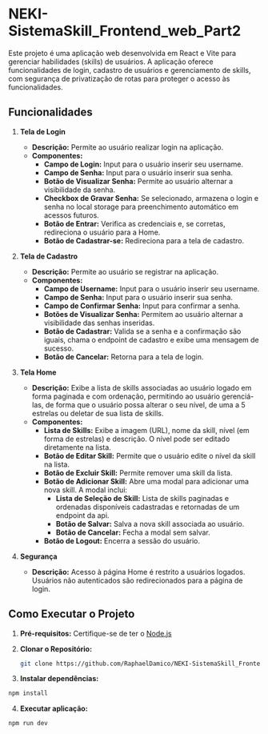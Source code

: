# NEKI-SistemaSkill_Frontend_web_Part2

Este projeto é uma aplicação web desenvolvida em React e Vite para gerenciar habilidades (skills) de usuários. A aplicação oferece funcionalidades de login, cadastro de usuários e gerenciamento de skills, com segurança de privatização de rotas para proteger o acesso às funcionalidades.

## Funcionalidades

1. **Tela de Login**
   - **Descrição:** Permite ao usuário realizar login na aplicação.
   - **Componentes:**
     - **Campo de Login:** Input para o usuário inserir seu username.
     - **Campo de Senha:** Input para o usuário inserir sua senha.
     - **Botão de Visualizar Senha:** Permite ao usuário alternar a visibilidade da senha.
     - **Checkbox de Gravar Senha:** Se selecionado, armazena o login e senha no local storage para preenchimento automático em acessos futuros.
     - **Botão de Entrar:** Verifica as credenciais e, se corretas, redireciona o usuário para a Home.
     - **Botão de Cadastrar-se:** Redireciona para a tela de cadastro.

2. **Tela de Cadastro**
   - **Descrição:** Permite ao usuário se registrar na aplicação.
   - **Componentes:**
     - **Campo de Username:** Input para o usuário inserir seu username.
     - **Campo de Senha:** Input para o usuário inserir sua senha.
     - **Campo de Confirmar Senha:** Input para confirmar a senha.
     - **Botões de Visualizar Senha:** Permitem ao usuário alternar a visibilidade das senhas inseridas.
     - **Botão de Cadastrar:** Valida se a senha e a confirmação são iguais, chama o endpoint de cadastro e exibe uma mensagem de sucesso.
     - **Botão de Cancelar:** Retorna para a tela de login.

3. **Tela Home**
   - **Descrição:** Exibe a lista de skills associadas ao usuário logado em forma paginada e com ordenação, permitindo ao usuário gerenciá-las, de forma que o usuário possa alterar o seu nível, de uma a 5 estrelas ou deletar de sua lista de skills.
   - **Componentes:**
     - **Lista de Skills:** Exibe a imagem (URL), nome da skill, nível (em forma de estrelas) e descrição. O nível pode ser editado diretamente na lista.
     - **Botão de Editar Skill:** Permite que o usuário edite o nível da skill na lista.
     - **Botão de Excluir Skill:** Permite remover uma skill da lista.
     - **Botão de Adicionar Skill:** Abre uma modal para adicionar uma nova skill. A modal inclui:
       - **Lista de Seleção de Skill:** Lista de skills paginadas e ordenadas disponíveis cadastradas e  retornadas de um endpoint da api.
       - **Botão de Salvar:** Salva a nova skill associada ao usuário.
       - **Botão de Cancelar:** Fecha a modal sem salvar.
     - **Botão de Logout:** Encerra a sessão do usuário.

4. **Segurança**
   - **Descrição:** Acesso à página Home é restrito a usuários logados. Usuários não autenticados são redirecionados para a página de login.

## Como Executar o Projeto

1. **Pré-requisitos:** Certifique-se de ter o [Node.js](https://nodejs.org/)

2. **Clonar o Repositório:**
   ```bash
   git clone https://github.com/RaphaelDamico/NEKI-SistemaSkill_Frontend_web_Part2.git

3. **Instalar dependências:**
```bash
npm install
```

4. **Executar aplicação:**
```bash
npm run dev

